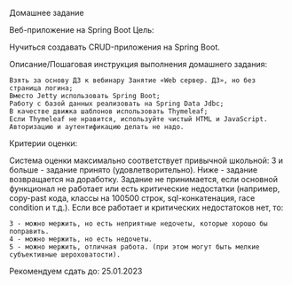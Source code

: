 Домашнее задание

Веб-приложение на Spring Boot
Цель:

Нучиться создавать CRUD-приложения на Spring Boot.

Описание/Пошаговая инструкция выполнения домашнего задания:

    Взять за основу ДЗ к вебинару Занятие «Web сервер. ДЗ», но без страница логина;
    Вместо Jetty использовать Spring Boot;
    Работу с базой данных реализовать на Spring Data Jdbc;
    В качестве движка шаблонов использовать Thymeleaf;
    Если Thymeleaf не нравится, используйте чистый HTML и JavaScript.
    Авторизацию и аутентификацию делать не надо.


Критерии оценки:

Система оценки максимально соответствует привычной школьной:
3 и больше - задание принято (удовлетворительно).
Ниже - задание возвращается на доработку.
Задание не принимается, если основной функционал не работает или есть критические недостатки (например, copy-past кода, классы на 100500 строк, sql-конкатенация, race condition и т.д.).
Если все работает и критических недостатоков нет, то:

    3 - можно мержить, но есть неприятные недочеты, которые хорошо бы поправить.
    4 - можно мержить, но есть недочеты.
    5 - можно мержить, отличная работа. (при этом могут быть мелкие субъективные шероховатости).


Рекомендуем сдать до: 25.01.2023